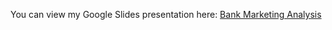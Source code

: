 You can view my Google Slides presentation here: [Bank Marketing Analysis](https://docs.google.com/presentation/d/e/2PACX-1vRvLnLQ4iVtCoSB1DGXzFVwZWklRx2e-slQzNIngMbvk2WCg5tNofykXBT6h9iBMDyNT85ik6raZHam/pub?start=true&loop=true&delayms=3000)